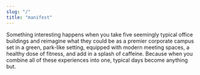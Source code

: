 ```yaml
---
slug: "/"
title: "manifest"
---
```


Something interesting happens when you take five seemingly typical office buildings and reimagine what they could be as a premier corporate campus set in a green, park-like setting, equipped with modern meeting spaces, a healthy dose of fitness, and add in a splash of caffeine. Because when you combine all of these experiences into one, typical days become anything but.
